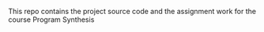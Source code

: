 This repo contains the project source code and the assignment work for the course Program Synthesis
